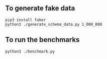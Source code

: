 ## To generate fake data

```
pip3 install faker
python3 ./generate_schema_data.py 1_000_000
```

## To run the benchmarks

```
python3 ./benchmark.py
```